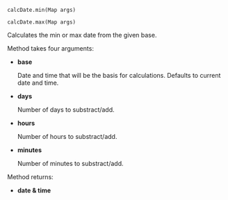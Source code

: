 `calcDate.min(Map args)`

`calcDate.max(Map args)`

Calculates the min or max date from the given base.

Method takes four arguments:
 - **base**

    Date and time that will be the basis for calculations.
    Defaults to current date and time.
 - **days**

    Number of days to substract/add.
 - **hours**

    Number of hours to substract/add.
 - **minutes**

    Number of minutes to substract/add.

Method returns:
 - **date & time**